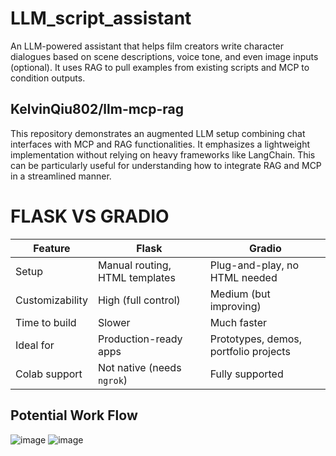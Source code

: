 # LLM_script_assistant
 An LLM-powered assistant that helps film creators write character dialogues based on scene descriptions, voice tone, and even image inputs (optional). It uses RAG to pull examples from existing scripts and MCP to condition outputs.

## KelvinQiu802/llm-mcp-rag
This repository demonstrates an augmented LLM setup combining chat interfaces with MCP and RAG functionalities. It emphasizes a lightweight implementation without relying on heavy frameworks like LangChain. This can be particularly useful for understanding how to integrate RAG and MCP in a streamlined manner.

# FLASK VS GRADIO

| Feature         | **Flask**                      | **Gradio**                            |
| --------------- | ------------------------------ | ------------------------------------- |
| Setup           | Manual routing, HTML templates | Plug-and-play, no HTML needed         |
| Customizability | High (full control)            | Medium (but improving)                |
| Time to build   | Slower                         | Much faster                           |
| Ideal for       | Production-ready apps          | Prototypes, demos, portfolio projects |
| Colab support   | Not native (needs `ngrok`)     | Fully supported                       |




## Potential Work Flow
![image](https://github.com/user-attachments/assets/eb721809-b975-446b-bd1b-69aa6fd11a2d)
![image](https://github.com/user-attachments/assets/9499d7bd-3319-4004-8679-4b6e201c41e7)



